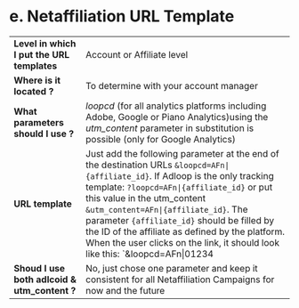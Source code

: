 # e. Netaffiliation URL Template

|||
|-|-|
|**Level in which I put the URL templates**| Account or Affiliate level  |
|  **Where is it located ?**  | To determine with your account manager |
|**What parameters should I use ?**| _loopcd_ (for all analytics platforms including Adobe, Google or Piano Analytics)using the  _utm_content_  parameter in substitution is possible (only for Google Analytics) |
| **URL template**| Just add the following parameter at the end of the destination URLs `&loopcd=AFn\|{affiliate_id}`. If Adloop is the only tracking template: `?loopcd=AFn\|{affiliate_id}` or put this value in the utm_content `&utm_content=AFn\|{affiliate_id}`. The parameter `{affiliate_id}` should be filled by the ID of the affiliate as defined by the platform. When the user clicks on the link, it should look like this: `&loopcd=AFn\|01234 |
| **Shoud I use both adlcoid & utm_content ?**| No, just chose one parameter and keep it consistent for all Netaffiliation Campaigns for now and the future  |